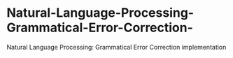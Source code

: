 # Natural-Language-Processing-Grammatical-Error-Correction-
Natural Language Processing: Grammatical Error Correction implementation
